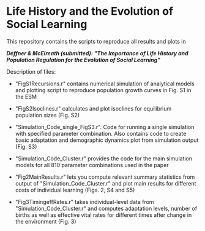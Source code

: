 # Life History and the Evolution of Social Learning

This repository contains the scripts to reproduce all results and plots in 

***Deffner & McElreath (submitted):
"The Importance of Life History and Population Regulation for the Evolution of Social Learning"***

Description of files:

- "FigS1Recursions.r" contains numerical simulation of analytical models and plotting script to reproduce population growth curves in Fig. S1 in the ESM

- "FigS2Isoclines.r" calculates and plot isoclines for equilibrium population sizes (Fig. S2)

- "Simulation_Code_single_FigS3.r". Code for running a single simulation with specified parameter combination. Also contains code to create basic adaptation and demographic dynamics plot from simulation output (Fig. S3)

- "Simulation_Code_Cluster.r" provides the code for the main simulation models for all 810 parameter combinations used in the paper

- "Fig2MainResults.r" lets you compute relevant summary statistics from output of "Simulation_Code_Cluster.r" and plot main results for different costs of individual learning (Figs. 2, S4 and S5)

- "Fig3TimingeffRates.r" takes individual-level data from "Simulation_Code_Cluster.r" and computes adaptation levels, number of births as well as effective vital rates for different times after change in the environment (Fig. 3)
